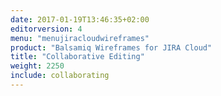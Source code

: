 ```yaml
---
date: 2017-01-19T13:46:35+02:00
editorversion: 4
menu: "menujiracloudwireframes"
product: "Balsamiq Wireframes for JIRA Cloud"
title: "Collaborative Editing"
weight: 2250
include: collaborating
---
```

